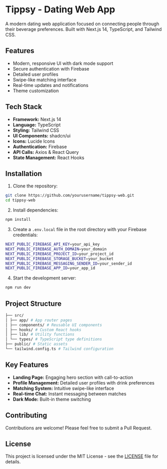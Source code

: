 # Tippsy - Dating Web App

A modern dating web application focused on connecting people through their beverage preferences. Built with Next.js 14, TypeScript, and Tailwind CSS.

## Features

- Modern, responsive UI with dark mode support
- Secure authentication with Firebase
- Detailed user profiles
- Swipe-like matching interface
- Real-time updates and notifications
- Theme customization

## Tech Stack

- **Framework:** Next.js 14
- **Language:** TypeScript
- **Styling:** Tailwind CSS
- **UI Components:** shadcn/ui
- **Icons:** Lucide Icons
- **Authentication:** Firebase
- **API Calls:** Axios & React Query
- **State Management:** React Hooks

## Installation

1. Clone the repository:

```bash
git clone https://github.com/yourusername/tippsy-web.git
cd tippsy-web
```

2. Install dependencies:

```bash
npm install
```

3. Create a `.env.local` file in the root directory with your Firebase credentials:

```bash
NEXT_PUBLIC_FIREBASE_API_KEY=your_api_key
NEXT_PUBLIC_FIREBASE_AUTH_DOMAIN=your_domain
NEXT_PUBLIC_FIREBASE_PROJECT_ID=your_project_id
NEXT_PUBLIC_FIREBASE_STORAGE_BUCKET=your_bucket
NEXT_PUBLIC_FIREBASE_MESSAGING_SENDER_ID=your_sender_id
NEXT_PUBLIC_FIREBASE_APP_ID=your_app_id
```

4. Start the development server:

```bash
npm run dev
```

## Project Structure

```bash
├── src/
│ ├── app/ # App router pages
│ ├── components/ # Reusable UI components
│ ├── hooks/ # Custom React hooks
│ ├── lib/ # Utility functions
│ └── types/ # TypeScript type definitions
├── public/ # Static assets
└── tailwind.config.ts # Tailwind configuration
```

## Key Features

- **Landing Page:** Engaging hero section with call-to-action
- **Profile Management:** Detailed user profiles with drink preferences
- **Matching System:** Intuitive swipe-like interface
- **Real-time Chat:** Instant messaging between matches
- **Dark Mode:** Built-in theme switching

## Contributing

Contributions are welcome! Please feel free to submit a Pull Request.

## License

This project is licensed under the MIT License - see the [LICENSE](LICENSE) file for details.

